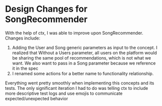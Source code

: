 # Design Changes for SongRecommender

With the help of ctx, I was able to improve upon SongRecommender. Changes include:

1) Adding the User and Song generic parameters as input to the concept. I realized that Without a Users parameter, all users on the platform would be sharing the same pool of recommendations, which is not what we want. We also want to pass in a Song parameter because we reference it in the spec
2) I renamed some actions for a better name to functionality relationship.

Everything went pretty smoothly when implementing this concepts and its tests. The only significant iteration I had to do was telling ctx to include more descriptive test logs and use emojis to communicate expected/unexpected behavior